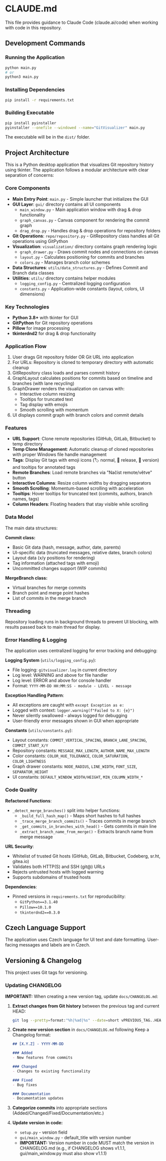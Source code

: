 # CLAUDE.md

This file provides guidance to Claude Code (claude.ai/code) when working with code in this repository.

## Development Commands

### Running the Application

```bash
python main.py
# or
python3 main.py
```

### Installing Dependencies

```bash
pip install -r requirements.txt
```

### Building Executable

```bash
pip install pyinstaller
pyinstaller --onefile --windowed --name="GitVisualizer" main.py
```

The executable will be in the `dist/` folder.

## Project Architecture

This is a Python desktop application that visualizes Git repository history using tkinter. The application follows a modular architecture with clear separation of concerns:

### Core Components

- **Main Entry Point**: `main.py` - Simple launcher that initializes the GUI
- **GUI Layer**: `gui/` directory contains all UI components
  - `main_window.py` - Main application window with drag & drop functionality
  - `graph_canvas.py` - Canvas component for rendering the commit graph
  - `drag_drop.py` - Handles drag & drop operations for repository folders
- **Git Operations**: `repo/repository.py` - GitRepository class handles all Git operations using GitPython
- **Visualization**: `visualization/` directory contains graph rendering logic
  - `graph_drawer.py` - Draws commit nodes and connections on canvas
  - `layout.py` - Calculates positioning for commits and branches
  - `colors.py` - Manages branch color schemes
- **Data Structures**: `utils/data_structures.py` - Defines Commit and Branch data classes
- **Utilities**: `utils/` directory contains helper modules
  - `logging_config.py` - Centralized logging configuration
  - `constants.py` - Application-wide constants (layout, colors, UI dimensions)

### Key Technologies

- **Python 3.8+** with tkinter for GUI
- **GitPython** for Git repository operations
- **Pillow** for image processing
- **tkinterdnd2** for drag & drop functionality

### Application Flow

1. User drags Git repository folder OR Git URL into application
2. For URLs: Repository is cloned to temporary directory with automatic cleanup
3. GitRepository class loads and parses commit history
4. GraphLayout calculates positions for commits based on timeline and branches (with lane recycling)
5. GraphDrawer renders the visualization on canvas with:
   - Interactive column resizing
   - Tooltips for truncated text
   - Tag display with emojis
   - Smooth scrolling with momentum
6. UI displays commit graph with branch colors and commit details

### Features

- **URL Support**: Clone remote repositories (GitHub, GitLab, Bitbucket) to temp directory
- **Temp Clone Management**: Automatic cleanup of cloned repositories with proper Windows file handle management
- **Tags**: Display Git tags with emoji icons (🏷️ normal, 📌 release, 🚀 version) and tooltips for annotated tags
- **Remote Branches**: Load remote branches via "Načíst remote/větve" button
- **Interactive Columns**: Resize column widths by dragging separators
- **Smooth Scrolling**: Momentum-based scrolling with acceleration
- **Tooltips**: Hover tooltips for truncated text (commits, authors, branch names, tags)
- **Column Headers**: Floating headers that stay visible while scrolling

### Data Model

The main data structures:

**Commit class:**

- Basic Git data (hash, message, author, date, parents)
- UI-specific data (truncated messages, relative dates, branch colors)
- Layout data (x/y positions for rendering)
- Tag information (attached tags with emoji)
- Uncommitted changes support (WIP commits)

**MergeBranch class:**

- Virtual branches for merge commits
- Branch point and merge point hashes
- List of commits in the merge branch

### Threading

Repository loading runs in background threads to prevent UI blocking, with results passed back to main thread for display.

### Error Handling & Logging

The application uses centralized logging for error tracking and debugging:

**Logging System** (`utils/logging_config.py`):

- File logging: `gitvisualizer.log` in current directory
- Log level: WARNING and above for file handler
- Log level: ERROR and above for console handler
- Format: `YYYY-MM-DD HH:MM:SS - module - LEVEL - message`

**Exception Handling Pattern**:

- All exceptions are caught with `except Exception as e:`
- Logged with context: `logger.warning(f"Failed to X: {e}")`
- Never silently swallowed - always logged for debugging
- User-friendly error messages shown in GUI when appropriate

**Constants** (`utils/constants.py`):

- Layout constants: `COMMIT_VERTICAL_SPACING`, `BRANCH_LANE_SPACING`, `COMMIT_START_X/Y`
- Repository constants: `MESSAGE_MAX_LENGTH`, `AUTHOR_NAME_MAX_LENGTH`
- Color constants: `COLOR_HUE_TOLERANCE`, `COLOR_SATURATION`, `COLOR_LIGHTNESS`
- Graph drawer constants: `NODE_RADIUS`, `LINE_WIDTH`, `FONT_SIZE`, `SEPARATOR_HEIGHT`
- UI constants: `DEFAULT_WINDOW_WIDTH/HEIGHT`, `MIN_COLUMN_WIDTH_*`

### Code Quality

**Refactored Functions**:

- `_detect_merge_branches()` split into helper functions:
  - `_build_full_hash_map()` - Maps short hashes to full hashes
  - `_trace_merge_branch_commits()` - Traces commits in merge branch
  - `_get_commits_in_branches_with_head()` - Gets commits in main line
  - `_extract_branch_name_from_merge()` - Extracts branch name from merge message

**URL Security**:

- Whitelist of trusted Git hosts (GitHub, GitLab, Bitbucket, Codeberg, sr.ht, gitea.io)
- Validates both HTTP(S) and SSH (git@) URLs
- Rejects untrusted hosts with logged warning
- Supports subdomains of trusted hosts

**Dependencies**:

- Pinned versions in `requirements.txt` for reproducibility:
  - `GitPython==3.1.40`
  - `Pillow==10.1.0`
  - `tkinterdnd2==0.3.0`

## Czech Language Support

The application uses Czech language for UI text and date formatting. User-facing messages and labels are in Czech.

## Versioning & Changelog

This project uses Git tags for versioning.

### Updating CHANGELOG

**IMPORTANT:** When creating a new version tag, update `docs/CHANGELOG.md`:

1. **Extract changes from Git history** between the previous tag and current HEAD:

   ```bash
   git log --pretty=format:"%h|%ad|%s" --date=short vPREVIOUS_TAG..HEAD
   ```

2. **Create new version section** in `docs/CHANGELOG.md` following Keep a Changelog format:

   ```markdown
   ## [X.Y.Z] - YYYY-MM-DD

   ### Added
   - New features from commits

   ### Changed
   - Changes to existing functionality

   ### Fixed
   - Bug fixes

   ### Documentation
   - Documentation updates
   ```

3. **Categorize commits** into appropriate sections (Added/Changed/Fixed/Documentation/etc.)

4. **Update version in code:**
   - `setup.py` - version field
   - `gui/main_window.py` - default_title with version number
   - **IMPORTANT:** Version number in code MUST match the version in CHANGELOG.md (e.g., if CHANGELOG shows v1.1.1, gui/main_window.py must also show v1.1.1)
